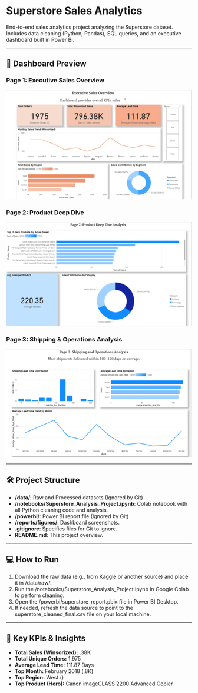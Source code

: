 ﻿# Superstore Sales Analytics

End-to-end sales analytics project analyzing the Superstore dataset. Includes data cleaning (Python, Pandas), SQL queries, and an executive dashboard built in Power BI.

---

## 🚀 Dashboard Preview

### Page 1: Executive Sales Overview
![Executive Overview](reports/figures/01_executive_sales_overview.png)

### Page 2: Product Deep Dive
![Product Deep Dive](reports/figures/02_product_deep_dive.png)

### Page 3: Shipping & Operations Analysis
![Shipping Analysis](reports/figures/03_shipping_analysis.png)

---

## 🛠️ Project Structure

* **/data/**: Raw and Processed datasets (Ignored by Git)
* **/notebooks/Superstore_Analysis_Project.ipynb**: Colab notebook with all Python cleaning code and analysis.
* **/powerbi/**: Power BI report file (Ignored by Git)
* **/reports/figures/**: Dashboard screenshots.
* **.gitignore**: Specifies files for Git to ignore.
* **README.md**: This project overview.

---

## 💻 How to Run

1. Download the raw data (e.g., from Kaggle or another source) and place it in /data/raw/.
2. Run the /notebooks/Superstore_Analysis_Project.ipynb in Google Colab to perform cleaning.
3. Open the /powerbi/superstore_report.pbix file in Power BI Desktop.
4. If needed, refresh the data source to point to the superstore_cleaned_final.csv file on your local machine.

---

## 🔑 Key KPIs & Insights

* **Total Sales (Winsorized):** .38K
* **Total Unique Orders:** 1,975
* **Average Lead Time:** 111.87 Days
* **Top Month:** February 2018 (.8K)
* **Top Region:** West ()
* **Top Product (Hero):** Canon imageCLASS 2200 Advanced Copier

